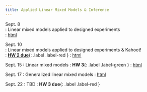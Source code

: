 ```yaml
---
title: Applied Linear Mixed Models & Inference
---
```

  
Sept. 8  
: Linear mixed models applied to designed experiments  
  : [html](https://stat870.github.io/fall2025/notes/linear-mixed-models.html)

Sept. 10  
: Linear mixed models applied to designed experiments & Kahoot!  
  : [**HW 2 due**](https://stat870.github.io/fall2025/assignments/Assignment2_YourLastName.pdf){: .label .label-red } 
  : [html](https://stat870.github.io/fall2025/notes/linear-mixed-models-1.html)
  
Sept. 15 
: Linear mixed models 
  : **HW 3**{: .label .label-green } 
  : [html](https://stat870.github.io/fall2025/notes/linear-mixed-models-3.html)
    
Sept. 17 
: Generalized linear mixed models 
  : [html](https://stat870.github.io/fall2025/notes/generalized-linear-mixed-models.html)

Sept. 22 
: TBD
  : **HW 3 due**{: .label .label-red } 
